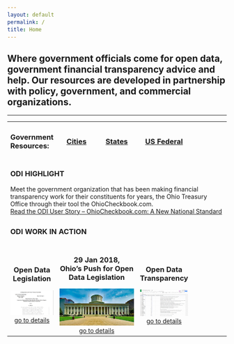 ```yaml
---
layout: default
permalink: /
title: Home
---
```

<h2>Where government officials come for open data, government financial transparency advice and help. Our resources are developed in partnership with policy, government, and commercial organizations.</h2>
<hr>
<table align="center">
	<tr>
		<td width="20%"><h3>Government Resources:</h3></td>
		<td width="20%" align="center"><h3><a href="/resources#cities">Cities</a></h3></td>
		<td width="20%" align="center"><h3><a href="/resources#states">States</a></h3></td>
		<td width="20%" align="center"><h3><a href="/resources#us-federal">US Federal</a></h3></td>
		<td width="20%" align="center"><h3></h3></td>
	</tr>
<!--	<tr>
		<td width="20%"><h3>Partner Resources:</h3></td>
		<td width="20%" align="center"><h3><a href="/resources#opendata-platforms"></a>Open Data Platforms</h3></td>
		<td width="20%" align="center"><h3><a href="/resources#policy-organizations">Policy Organizations</a></h3></td>
		<td width="20%" align="center"><h3><a href="/resources#universities">Universities</a></h3></td>
		<td width="20%" align="center"><h3><a href="/resources#commercial-companies">Commercial Companies</a></h3></td>
	 </tr>
-->
	 <tr>
		 <td colspan="5"><h3>ODI HIGHLIGHT</h3>Meet the government organization that has been making financial transparency work for their constituents for years, the Ohio Treasury Office through their tool the OhioCheckbook.com. 
			 <br><a href="https://opendatainitiative.github.io/blog/2017-12-18-user-story-ohio-treasury-office/">Read the ODI User Story – OhioCheckbook.com: A New National Standard</a></td>
	</tr>
	<tr>
		<td colspan="2"><h3>ODI WORK IN ACTION</h3></td>
	</tr>
	<tr> 
		<td colspan="1" align="center"><h3>Open Data Legislation</h3><a href="/legislation"><img src="/assets/img/legislation-icon.png" alt="ODI Open Data Legislation"><br>go to details</a></td>
	<td colspan="2" align="center"><h3>29 Jan 2018,<br>Ohio’s Push for Open Data Legislation</h3><a href="/events/2018-01-29-ohio-townhall/"><img src="/assets/img/ohio-state-capital.png" alt="ODI Open Data Legislation"><br>go to details</a></td>
	<td colspan="1" align="center"><h3>Open Data Transparency</h3><a href="/transparency"><img src="/assets/img/transparency_report_icon.png" alt="ODI Open Data Transparency"><br>go to details</a></td>
	</tr>
	
